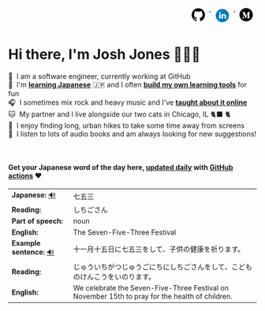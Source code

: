 <div align="right">
  <a href="https://www.github.com/jhunschejones">
    <img src="https://github.com/jhunschejones/jhunschejones/blob/main/images/github_logo.png" alt="GitHub" name="My code" height="27" style="vertical-align: top; margin: 8px; text-decoration: none;">
  </a>
  <a href="https://www.linkedin.com/in/jhunschejones" target="_blank">
    <img src="https://github.com/jhunschejones/jhunschejones/blob/main/images/linkedin_logo.png" alt="LinkedIn" height="30" style="vertical-align:top; margin: 8px; text-decoration: none;">
  </a>
  <a href="https://jhunschejones.medium.com" target="_blank">
    <img src="https://github.com/jhunschejones/jhunschejones/blob/main/images/medium_logo.png" alt="Medium" name="My blog" height="27" style="vertical-align: top; margin: 8px; text-decoration: none;">
  </a>
</div>

# Hi there, I'm Josh Jones 🙇🏼‍♂️

:office: &nbsp;I am a software engineer, currently working at GitHub<br/>
:seedling: &nbsp;I'm [**learning Japanese**](https://github.com/stars/jhunschejones/lists/japanese-language-learning) 🇯🇵 and I often [**build my own learning tools**](https://github.com/stars/jhunschejones/lists/japanese-language-learning) for fun<br/>
:headphones: &nbsp;I sometimes mix rock and heavy music and I've [**taught about it online**](https://www.musiclikeyoumeanit.com/blogs)<br/>
:cat: &nbsp;My partner and I live alongside our two cats in Chicago, IL 🐈‍⬛ 🐈 <br/>
:walking: &nbsp;I enjoy finding long, urban hikes to take some time away from screens<br/>
:book: &nbsp;I listen to lots of audio books and am always looking for new suggestions!<br/>

<!--
## Experience
<a href="https://github.com/jhunschejones">
  <img align="center" src="https://github-readme-stats.vercel.app/api?username=jhunschejones&hide=issues&show_icons=true" />
</a><br/>
<a href="https://github.com/jhunschejones">
  <img align="center" src="https://github-readme-stats.vercel.app/api/top-langs/?username=jhunschejones&hide=scss,less&layout=compact" />
</a><br/>
-->

<br/>

<div align="left">

#### Get your Japanese word of the day here, [updated daily](https://github.com/jhunschejones/jhunschejones/blob/main/wotd.rb) with [GitHub actions](https://github.com/jhunschejones/jhunschejones/blob/main/.github/workflows/readme_update.yml) ❤️

<!-- START WORD OF THE DAY -->
<table>
  <tr><td><strong>Japanese:</strong> <a href="https://wotd.transparent.com/japanese/2021/words/JPNjp_00318.mp3">🔊</a></td><td>七五三</td></tr>
  <tr><td><strong>Reading:</strong></td><td>しちごさん</td></tr>
  <tr><td><strong>Part of speech:</strong></td><td>noun</td></tr>
  <tr><td><strong>English:</strong></td><td>The Seven-Five-Three Festival</td></tr>
  <tr><td><strong>Example sentence:</strong> <a href="https://wotd.transparent.com/japanese/2021/sentences/JPNjp_00684.mp3">🔊</a></td><td>十一月十五日に七五三をして、子供の健康を祈ります。</td></tr>
  <tr><td><strong>Reading:</strong></td><td>じゅういちがつじゅうごにちにしちごさんをして、こどものけんこうをいのります。</td></tr>
  <tr><td><strong>English:</strong></td><td>We celebrate the Seven-Five-Three Festival on November 15th to pray for the health of children.</td></tr>
</table>
<!-- END WORD OF THE DAY -->
</div>
